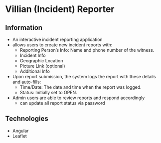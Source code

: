 # Villian (Incident) Reporter

## Information

- An interactive incident reporting application
- allows users to create new incident reports with:
  - Reporting Person’s Info: Name and phone number of the witness.
  - Incident Info
  - Geographic Location
  - Picture Link (optional)
  - Additional Info
- Upon report submission, the system logs the report with these details and auto-fills:
  - Time/Date: The date and time when the report was logged.
  - Status: Initially set to OPEN.
- Admin users are able to review reports and respond accordingly
  - can update all report status via password

## Technologies

- Angular
- Leaflet
